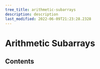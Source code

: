```yaml
---
tree_title: arithmetic-subarrays
description: description
last_modified: 2022-06-09T21:23:28.2328
---
```


# Arithmetic Subarrays

## Contents
